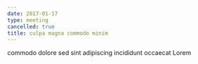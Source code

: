 ```yaml
---
date: 2017-01-17
type: meeting
cancelled: true
title: culpa magna commodo minim
---
```

commodo dolore sed sint adipiscing incididunt occaecat Lorem